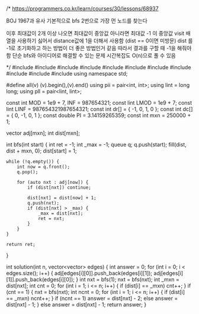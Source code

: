 /* https://programmers.co.kr/learn/courses/30/lessons/68937

BOJ 1967과 유사 기본적으로 bfs 2번으로 가장 먼 노드를 찾는다

이후 최대값이 2개 이상 나오면 최대값이 중앙값 
아니라면 최대값 -1 이 
중앙값 visit 배열을 사용하기 싫어서 distance값에 1을 더해서 사용함 (dist == 0이면 미방문) 
dist 를 -1로 초기화하고 하는 방법이 더 좋은 방법인거 같음 
따라서 결과를 구할 때 -1을 해줘야함 단순 bfs와 아이디어로 해결할 수 있는 문제 
시간복잡도 O(n)으로 풀 수 있음

*/
#include <algorithm>
#include <cmath>
#include <cstring>
#include <iostream>
#include <queue>
#include <stack>
#include <string>
#include <map>
#include <set>
#include <deque>
#include <random>
using namespace std;

#define all(v) (v).begin(),(v).end()
using pii = pair<int, int>;
using lint = long long;
using pll = pair<lint, lint>;

const int MOD = 1e9 + 7, INF = 987654321;
const lint LMOD = 1e9 + 7;
const lint LINF = 987654321987654321;
const int dr[] = { -1, 0, 1, 0 };
const int dc[] = { 0, -1, 0, 1 };
const double PI = 3.14159265359;
const int mxn = 250000 + 1;

vector<int> adj[mxn];
int dist[mxn];

int bfs(int start) {
	int ret = -1;
	int _max = -1;
	queue<int> q;
	q.push(start);
	fill(dist, dist + mxn, 0);
	dist[start] = 1;

	while (!q.empty()) {
		int now = q.front();
		q.pop();

		for (auto nxt : adj[now]) {
			if (dist[nxt]) continue;

			dist[nxt] = dist[now] + 1;
			q.push(nxt);
			if (dist[nxt] > _max) {
				_max = dist[nxt];
				ret = nxt;
			}
		}
	}

	return ret;
}

int solution(int n, vector<vector<int>> edges) {
	int answer = 0;
	for (int i = 0; i < edges.size(); i++) {
		adj[edges[i][0]].push_back(edges[i][1]);
		adj[edges[i][1]].push_back(edges[i][0]);
	}
	int nxt = bfs(1);
	nxt = bfs(nxt);
	int _mxn = dist[nxt];
	int cnt = 0;
	for (int i = 1; i <= n; i++) {
		if (dist[i] == _mxn) cnt++;
	}
	if (cnt == 1) {
		nxt = bfs(nxt);
		int ncnt = 0;
		for (int i = 1; i <= n; i++) {
			if (dist[i] == _mxn) ncnt++;
		}
		if (ncnt == 1)
			answer = dist[nxt] - 2;
		else
			answer = dist[nxt] - 1;
	}
	else
		answer = dist[nxt] - 1;
	return answer;
}
